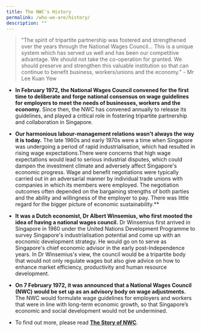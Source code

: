 ```yaml
---
title: The NWC's History
permalink: /who-we-are/history/
description: ""
---
```

> "The spirit of tripartite partnership was fostered and strengthened over the years through the National Wages Council... This is a unique system which has served us well and has been our competitive advantage. We should not take the co-operation for granted. We should preserve and strengthen this valuable institution so that can continue to benefit business, workers/unions and the economy." - Mr Lee Kuan Yew

* **In February 1972, the National Wages Council  convened for the first time to deliberate and forge national consensus on wage guidelines for employers to meet the needs of businesses, workers and the economy.** Since then, the NWC has convened annually to release its guidelines, and played a critical role in fostering tripartite partnership and collaboration in Singapore. 

* **Our harmonious labour-management relations wasn't always the way it is today.** The late 1960s and early 1970s were a time when Singapore was undergoing a period of rapid industrialisation, which had resulted in rising wage expectations.There were concerns that high wage expectations would lead to serious industrial disputes, which could dampen the investment climate and adversely affect Singapore's economic progress. Wage and benefit negotiations were typically carried out in an adversarial manner by individual trade unions with companies in which its members were employed. The negotiation outcomes often depended on the bargaining strengths of both parties and the ability and willingness of the employer to pay. There was little regard for the bigger picture of economic sustainability.**

* **It was a Dutch economist, Dr Albert Winsemius, who first mooted the idea of having a national wages council.** Dr Winsemius first arrived in Singapore in 1960 under the United Nations Development Programme to survey Singapore's industrialisation potential and come up with an eocnomic development strategy. He would go on to serve as Singapore's chief economic advisor in the early post-Independence years. In Dr Winsemius's view, the council would be a tripartite body that would not only regulate wages but also give advice on how to enhance market efficiency, productivity and human resource development. 

* **On 7 February 1972, it was announced that a National Wages Council (NWC) would be set up as an advisory body on wage adjustments.** The NWC would formulate wage guidelines for employers and workers that were in line with long-term economic growth, so that Singapore’s economic and social development would not be undermined.

* To find out more, please read **[The Story of NWC](https://www.google.com)**.